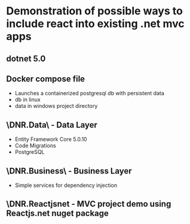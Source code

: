 # Demonstration of possible ways to include react into existing .net mvc apps

## dotnet 5.0

## Docker compose file
  - Launches a containerized postgresql db with persistent data
  - db in linux
  - data in windows project directory

## \DNR.Data\ - Data Layer
- Entity Framework Core 5.0.10
- Code Migrations
- PostgreSQL

## \DNR.Business\ - Business Layer
- Simple services for dependency injection

## \DNR.Reactjsnet - MVC project demo using Reactjs.net nuget package

